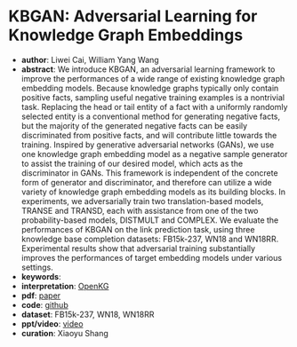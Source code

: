 # KBGAN: Adversarial Learning for Knowledge Graph Embeddings
* **author**: Liwei Cai, William Yang Wang
* **abstract**: We introduce KBGAN, an adversarial learning framework to improve the performances of a wide range of existing knowledge graph embedding models. Because knowledge graphs typically only contain positive facts, sampling useful negative training examples is a nontrivial task. Replacing the head or tail entity of a fact with a uniformly randomly selected entity is a conventional method for generating negative facts, but the majority of the generated negative facts can be easily discriminated from positive facts, and will contribute little towards the training. Inspired by generative adversarial networks (GANs), we use one knowledge graph embedding model as a negative sample generator to assist the training of our desired model, which acts as the discriminator in GANs. This framework is independent of the concrete form of generator and discriminator, and therefore can utilize a wide variety of knowledge graph embedding models as its building blocks. In experiments, we adversarially train two translation-based models, TRANSE and TRANSD, each with assistance from one of the two probability-based models, DISTMULT and COMPLEX. We evaluate the performances of KBGAN on the link prediction task, using three knowledge base completion datasets: FB15k-237, WN18 and WN18RR. Experimental results show that adversarial training substantially improves the performances of target embedding models under various settings. 
* **keywords**: 
* **interpretation**: [OpenKG](https://mp.weixin.qq.com/s/E3D0t0EnQ-P4BuLYjB-5VQ)
* **pdf**: [paper](https://www.aclweb.org/anthology/N18-1133.pdf)
* **code**: [github](https://github.com/cai-lw/KBGAN)
* **dataset**: FB15k-237, WN18, WN18RR 
* **ppt/video**: [video](http://vimeo.com/277671743)
* **curation**: Xiaoyu Shang
